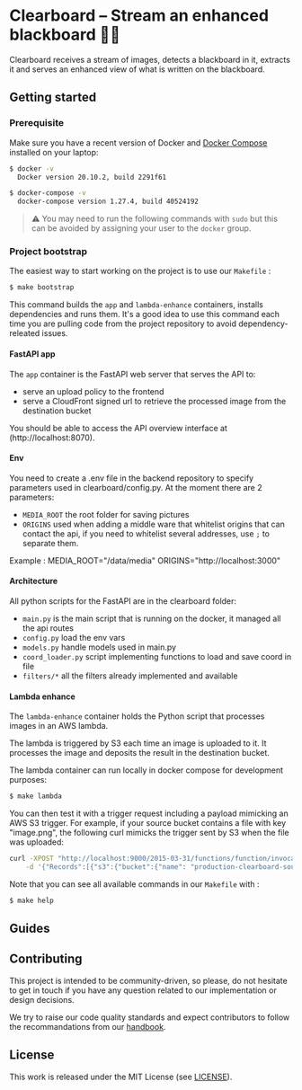 # Clearboard – Stream an enhanced blackboard 👨‍🏫

Clearboard receives a stream of images, detects a blackboard in it, extracts it and serves
an enhanced view of what is written on the blackboard.

## Getting started

### Prerequisite

Make sure you have a recent version of Docker and
[Docker Compose](https://docs.docker.com/compose/install) installed on your laptop:

```bash
$ docker -v
  Docker version 20.10.2, build 2291f61

$ docker-compose -v
  docker-compose version 1.27.4, build 40524192
```

> ⚠️ You may need to run the following commands with `sudo` but this can be
> avoided by assigning your user to the `docker` group.

### Project bootstrap

The easiest way to start working on the project is to use our `Makefile` :

```bash
$ make bootstrap
```

This command builds the `app` and `lambda-enhance` containers, installs
dependencies and runs them. It's a good idea to use this command each time
you are pulling code from the project repository to avoid dependency-releated
issues.

#### FastAPI app

The `app` container is the FastAPI web server that serves the API to:

- serve an upload policy to the frontend
- serve a CloudFront signed url to retrieve the processed image from the destination bucket

You should be able to access the API overview interface at (http://localhost:8070).

#### Env

You need to create a .env file in the backend repository to specify parameters used in clearboard/config.py. At the moment there are 2 parameters:

- `MEDIA_ROOT` the root folder for saving pictures
- `ORIGINS` used when adding a middle ware that whitelist origins that can contact the api, if you need to whitelist several addresses, use `;` to separate them.

Example :
MEDIA_ROOT="/data/media"
ORIGINS="http://localhost:3000"

#### Architecture

All python scripts for the FastAPI are in the clearboard folder:

- `main.py` is the main script that is running on the docker, it managed all the api routes
- `config.py` load the env vars
- `models.py` handle models used in main.py
- `coord_loader.py` script implementing functions to load and save coord in file
- `filters/*` all the filters already implemented and available

#### Lambda enhance

The `lambda-enhance` container holds the Python script that processes images in an AWS lambda.

The lambda is triggered by S3 each time an image is uploaded to it. It processes the image and
deposits the result in the destination bucket.

The lambda container can run locally in docker compose for development purposes:

```bash
$ make lambda
```

You can then test it with a trigger request including a payload mimicking an AWS S3 trigger.
For example, if your source bucket contains a file with key "image.png", the following
curl mimicks the trigger sent by S3 when the file was uploaded:

```bash
curl -XPOST "http://localhost:9000/2015-03-31/functions/function/invocations" \
    -d '{"Records":[{"s3":{"bucket":{"name": "production-clearboard-source-fun"}, "object":{"key": "image.png"}}}]}'
```

Note that you can see all available commands in our `Makefile` with :

```bash
$ make help
```

## Guides

## Contributing

This project is intended to be community-driven, so please, do not hesitate to
get in touch if you have any question related to our implementation or design
decisions.

We try to raise our code quality standards and expect contributors to follow
the recommandations from our
[handbook](https://openfun.gitbooks.io/handbook/content).

## License

This work is released under the MIT License (see [LICENSE](./LICENSE)).
